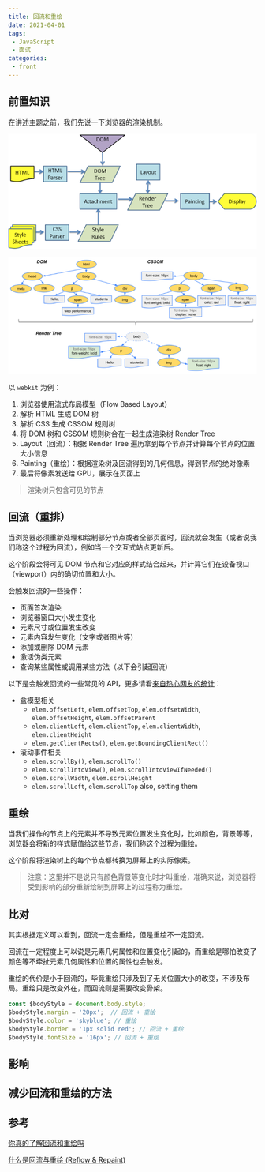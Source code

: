 ```yaml
---
title: 回流和重绘
date: 2021-04-01
tags:
 - JavaScript
 - 面试
categories:
 - front
---
```


## 前置知识

在讲述主题之前，我们先说一下浏览器的渲染机制。

![](../../imgs/layout_repaint.png)

![](../../imgs/render_tree.png)

以 `webkit` 为例：
1. 浏览器使用流式布局模型（Flow Based Layout）
2. 解析 HTML 生成 DOM 树
3. 解析 CSS 生成 CSSOM 规则树
4. 将 DOM 树和 CSSOM 规则树合在一起生成渲染树 Render Tree
5. Layout（回流）：根据 Render Tree 遍历拿到每个节点并计算每个节点的位置大小信息
6. Painting（重绘）：根据渲染树及回流得到的几何信息，得到节点的绝对像素
7. 最后将像素发送给 GPU，展示在页面上

> 渲染树只包含可见的节点

## 回流（重排）

当浏览器必须重新处理和绘制部分节点或者全部页面时，回流就会发生（或者说我们称这个过程为回流），例如当一个交互式站点更新后。

这个阶段会将可见 DOM 节点和它对应的样式结合起来，并计算它们在设备视口（viewport）内的确切位置和大小。

会触发回流的一些操作：
- 页面首次渲染
- 浏览器窗口大小发生变化
- 元素尺寸或位置发生改变
- 元素内容发生变化（文字或者图片等）
- 添加或删除 DOM 元素
- 激活伪类元素
- 查询某些属性或调用某些方法（以下会引起回流）

以下是会触发回流的一些常见的 API，更多请看[来自热心网友的统计](https://gist.github.com/paulirish/5d52fb081b3570c81e3a)：
- 盒模型相关
  - `elem.offsetLeft`, `elem.offsetTop`, `elem.offsetWidth`, `elem.offsetHeight`, `elem.offsetParent`
  - `elem.clientLeft`, `elem.clientTop`, `elem.clientWidth`, `elem.clientHeight`
  - `elem.getClientRects()`, `elem.getBoundingClientRect()`
- 滚动事件相关
  - `elem.scrollBy()`, `elem.scrollTo()`
  - `elem.scrollIntoView()`, `elem.scrollIntoViewIfNeeded()`
  - `elem.scrollWidth`, `elem.scrollHeight`
  - `elem.scrollLeft`, `elem.scrollTop` also, setting them

## 重绘

当我们操作的节点上的元素并不导致元素位置发生变化时，比如颜色，背景等等，浏览器会将新的样式赋值给这些节点，我们称这个过程为重绘。

这个阶段将渲染树上的每个节点都转换为屏幕上的实际像素。

> 注意：这里并不是说只有颜色背景等变化时才叫重绘，准确来说，浏览器将受到影响的部分重新绘制到屏幕上的过程称为重绘。

## 比对

其实根据定义可以看到，回流一定会重绘，但是重绘不一定回流。

回流在一定程度上可以说是元素几何属性和位置变化引起的，而重绘是哪怕改变了颜色等不牵扯元素几何属性和位置的属性也会触发。

重绘的代价是小于回流的，毕竟重绘只涉及到了无关位置大小的改变，不涉及布局。重绘只是改变外在，而回流则是需要改变骨架。

```js
const $bodyStyle = document.body.style;
$bodyStyle.margin = '20px';  // 回流 + 重绘
$bodyStyle.color = 'skyblue'; // 重绘
$bodyStyle.border = '1px solid red'; // 回流 + 重绘
$bodyStyle.fontSize = '16px'; // 回流 + 重绘
```

## 影响

## 减少回流和重绘的方法

## 参考

[你真的了解回流和重绘吗](https://segmentfault.com/a/1190000017329980)

[什么是回流与重绘 (Reflow & Repaint)](https://www.ahwgs.cn/shenmeshihuiliuyuzhonghui-reflow-repaint.html)

